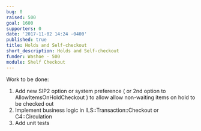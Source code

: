 ```yaml
---
bug: 0
raised: 500
goal: 1600
supporters: 0
date: '2017-11-02 14:24 -0400'
published: true
title: Holds and Self-checkout
short_description: Holds and Self-checkout
funder: Washoe - 500
module: Shelf Checkout
---
```

Work to be done:
1) Add new SIP2 option or system preference ( or 2nd option to AllowItemsOnHoldCheckout ) to allow allow non-waiting items on hold to be checked out
2) Implement business logic in ILS::Transaction::Checkout or C4::Circulation
3) Add unit tests
